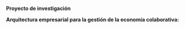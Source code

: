 **Proyecto de investigación**


**Arquitectura empresarial para la gestión de la economía colaborativa:**




